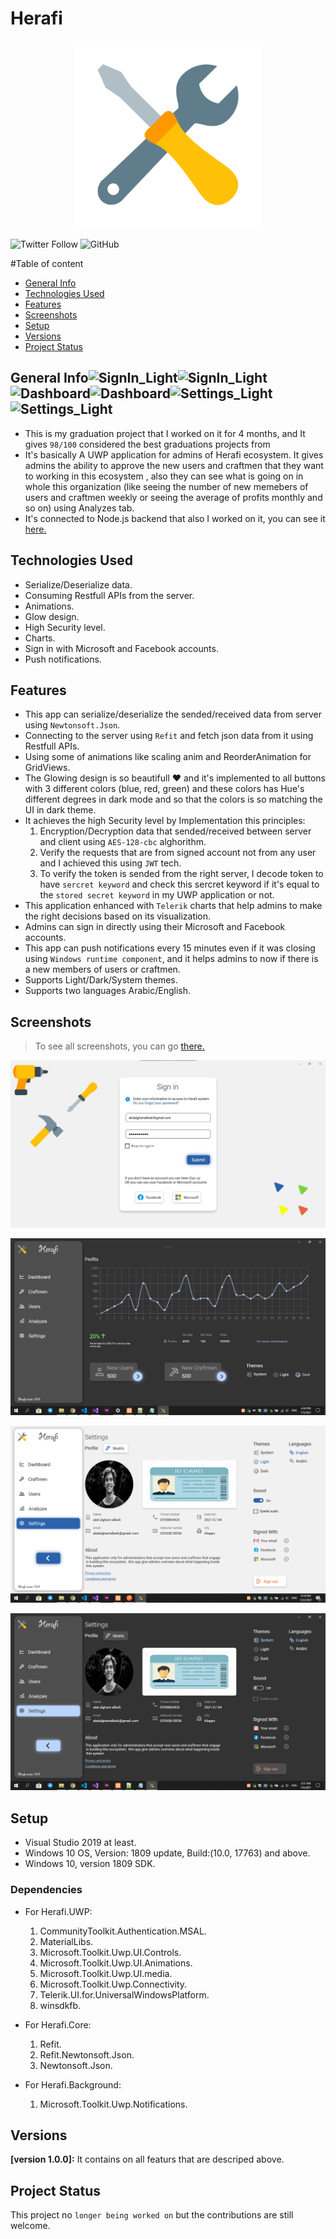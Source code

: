 # Herafi
<p align="center">
 <img width="300" height="300" src="https://github.com/AbdAlghaniAlbiek/Herafi/blob/master/Herafi.UWP/Assets/logo_400px.png"> 
</p>

![Twitter Follow](https://img.shields.io/twitter/follow/AbdAlbiek?style=social) ![GitHub](https://img.shields.io/github/license/AbdAlghaniAlbiek/SQLiteDBProject)

#Table of content
* [General Info](#general-information)
* [Technologies Used](#technologies-used)
* [Features](#features)
* [Screenshots](#screenshots)
* [Setup](#setup)
* [Versions](#versions)
* [Project Status](#project-status)

## General Info![SignIn_Light](https://user-images.githubusercontent.com/37735487/146849419-fe943f4a-d3b9-41fa-b1bf-d4c488f865fd.jpg)![SignIn_Light](https://user-images.githubusercontent.com/37735487/146849421-75beae02-5485-4852-a8bc-6b4cf62c3bff.jpg)![Dashboard](https://user-images.githubusercontent.com/37735487/146849427-350ce4de-12dd-484e-aed4-97cf7cc98870.png)![Dashboard](https://user-images.githubusercontent.com/37735487/146849425-8d724476-eea0-4e6a-9ee1-1865cb7bef56.png)![Settings_Light](https://user-images.githubusercontent.com/37735487/146849434-015f600c-4d42-4994-a514-c7cc867428c8.png)![Settings_Light](https://user-images.githubusercontent.com/37735487/146849429-5b9f2abe-d221-4ecc-ba1d-ca43751bce69.png)






* This is my graduation project that I worked on it for 4 months, and It gives `98/100` considered the best graduations projects from
* It's basically A UWP application for admins of Herafi ecosystem. It gives admins the ability to approve the new users and craftmen that they want to working in this ecosystem , also they can see what is going on in whole this organization (like seeing the number of new memebers of users and craftmen weekly or seeing the average of profits monthly and so on) using Analyzes tab.
* It's connected to Node.js backend that also I worked on it, you can see it [here.](https://github.com/AbdAlghaniAlbiek/herafi_backend)

## Technologies Used
* Serialize/Deserialize data.
* Consuming Restfull APIs from the server.
* Animations.
* Glow design.
* High Security level.
* Charts.
* Sign in with Microsoft and Facebook accounts.
* Push notifications.


## Features
* This app can serialize/deserialize the sended/received data from server using `Newtonsoft.Json`.
* Connecting to the server using `Refit` and fetch json data from it using Restfull APIs.
* Using some of animations like scaling anim and ReorderAnimation for GridViews.
* The Glowing design is so beautifull ❤ and it's implemented to all buttons with 3 different colors (blue, red, green) and these colors has Hue's different degrees in dark mode and so that the colors is so matching the UI in dark theme.
* It achieves the high Security level by Implementation this principles:
  1. Encryption/Decryption data that sended/received between server and client using `AES-128-cbc` alghorithm.
  2. Verify the requests that are from signed account not from any user and I achieved this using `JWT` tech.
  3. To verify the token is sended from the right server, I decode token to have `sercret keyword` and check this sercret keyword if it's equal to the `stored secret keyword` in my UWP application or not.
* This application enhanced with `Telerik` charts that help admins to make the right decisions based on its visualization.
* Admins can sign in directly using their Microsoft and Facebook accounts.
* This app can push notifications every 15 minutes even if it was closing using `Windows runtime component`, and it helps admins to now if there is a new members of users or craftmen.
* Supports Light/Dark/System themes.
* Supports two languages Arabic/English.

## Screenshots
> To see all screenshots, you can go [there.](https://github.com/AbdAlghaniAlbiek/Herafi/tree/master/Herafi.UWP/Assets/Screenshots)
<p align="center">
 <img src="https://github.com/AbdAlghaniAlbiek/Herafi/blob/master/Herafi.UWP/Assets/Screenshots/SignIn_Light.jpg"> 
</p>
<p align="center">
 <img src="https://github.com/AbdAlghaniAlbiek/Herafi/blob/master/Herafi.UWP/Assets/Screenshots/Dashboard.png"> 
</p>
<p align="center">
 <img src="https://github.com/AbdAlghaniAlbiek/Herafi/blob/master/Herafi.UWP/Assets/Screenshots/Settings_Light.png"> 
</p>
<p align="center">
 <img src="https://github.com/AbdAlghaniAlbiek/Herafi/blob/master/Herafi.UWP/Assets/Screenshots/Settings_Dark.png"> 
</p>

## Setup
* Visual Studio 2019 at least.
* Windows 10 OS, Version: 1809 update, Build:(10.0, 17763) and above.
* Windows 10, version 1809 SDK.

### Dependencies
* For Herafi.UWP:
  1. CommunityToolkit.Authentication.MSAL.
  2. MaterialLibs.
  3. Microsoft.Toolkit.Uwp.UI.Controls.
  4. Microsoft.Toolkit.Uwp.UI.Animations.
  5. Microsoft.Toolkit.Uwp.UI.media.
  6. Microsoft.Toolkit.Uwp.Connectivity.
  7. Telerik.UI.for.UniversalWindowsPlatform.
  8. winsdkfb.

* For Herafi.Core:
  1. Refit.
  2. Refit.Newtonsoft.Json.
  3. Newtonsoft.Json.

* For Herafi.Background:
  1. Microsoft.Toolkit.Uwp.Notifications.
  
## Versions
**[version 1.0.0]:** It contains on all featurs that are descriped above.

## Project Status
This project no `longer being worked on` but the contributions are still welcome.


